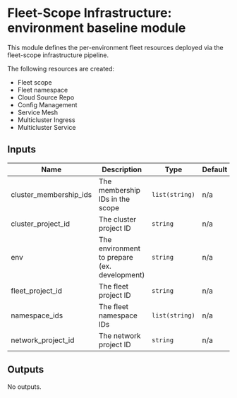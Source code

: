 # Fleet-Scope Infrastructure: environment baseline module

This module defines the per-environment fleet resources deployed via the fleet-scope infrastructure pipeline.

The following resources are created:
- Fleet scope
- Fleet namespace
- Cloud Source Repo
- Config Management
- Service Mesh
- Multicluster Ingress
- Multicluster Service

<!-- BEGINNING OF PRE-COMMIT-TERRAFORM DOCS HOOK -->
## Inputs

| Name | Description | Type | Default | Required |
|------|-------------|------|---------|:--------:|
| cluster\_membership\_ids | The membership IDs in the scope | `list(string)` | n/a | yes |
| cluster\_project\_id | The cluster project ID | `string` | n/a | yes |
| env | The environment to prepare (ex. development) | `string` | n/a | yes |
| fleet\_project\_id | The fleet project ID | `string` | n/a | yes |
| namespace\_ids | The fleet namespace IDs | `list(string)` | n/a | yes |
| network\_project\_id | The network project ID | `string` | n/a | yes |

## Outputs

No outputs.

<!-- END OF PRE-COMMIT-TERRAFORM DOCS HOOK -->
